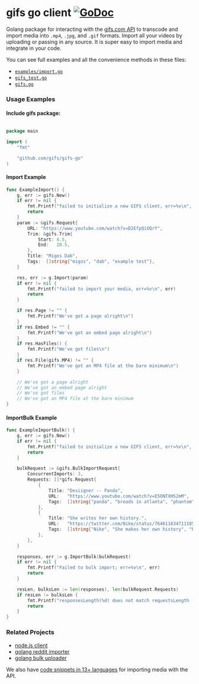 # gifs go client [![GoDoc](https://godoc.org/github.com/gifs/gifs-go?status.svg)](https://godoc.org/github.com/gifs/gifs-go)

Golang package for interacting with the [gifs.com API](https://github.com/gifs/api) to transcode and import media into `.mp4`, `.jpg`, and `.gif` formats. Import all your videos by uploading or passing in any source. It is super easy to import media and integrate in your code.

You can see full examples and all the convenience methods in these files:

- [`examples/import.go`](https://github.com/gifs/gifs_go/blob/master/examples/import.go)
- [`gifs_test.go`](https://github.com/gifs/gifs-go/blob/master/gifs_test.go)
- [`gifs.go`](https://github.com/gifs/gifs-go/blob/master/gifs.go)

### Usage Examples

#### Include gifs package:

```go

package main

import (
	"fmt"

	"github.com/gifs/gifs-go"
)
```

#### Import Example

[embedmd]:# (example_test.go go /func ExampleImport.*/ /\n}/)
```go
func ExampleImport() {
	g, err := gifs.New()
	if err != nil {
		fmt.Printf("failed to initialize a new GIFS client, err=%v\n", err)
		return
	}
	param := &gifs.Request{
		URL: "https://www.youtube.com/watch?v=D2EfpQiOQrY",
		Trim: &gifs.Trim{
			Start: 4.5,
			End:   20.5,
		},
		Title: "Migos Dab",
		Tags:  []string{"migos", "dab", "example test"},
	}

	res, err := g.Import(param)
	if err != nil {
		fmt.Printf("failed to import your media, err=%v\n", err)
		return
	}

	if res.Page != "" {
		fmt.Printf("We've got a page alright\n")
	}
	if res.Embed != "" {
		fmt.Printf("We've got an embed page alright\n")
	}
	if res.HasFiles() {
		fmt.Printf("We've got files\n")
	}
	if res.File(gifs.MP4) != "" {
		fmt.Printf("We've got an MP4 file at the bare minimum\n")
	}

	// We've got a page alright
	// We've got an embed page alright
	// We've got files
	// We've got an MP4 file at the bare minimum
}
```

#### ImportBulk Example

[embedmd]:# (example_test.go go /func ExampleImportBulk.*/ /\n}/)
```go
func ExampleImportBulk() {
	g, err := gifs.New()
	if err != nil {
		fmt.Printf("failed to initialize a new GIFS client, err=%v\n", err)
		return
	}

	bulkRequest := &gifs.BulkImportRequest{
		ConcurrentImports: 3,
		Requests: []*gifs.Request{
			{
				Title: "Desiigner -- Panda",
				URL:   "https://www.youtube.com/watch?v=E5ONTXHS2mM",
				Tags:  []string{"panda", "broads in atlanta", "phantom", "desiigner"},
			},
			{
				Title: "She writes her own history.",
				URL:   "https://twitter.com/Nike/status/764611634711105537",
				Tags:  []string{"Nike", "She makes her own history", "Running"},
			},
		},
	}

	responses, err := g.ImportBulk(bulkRequest)
	if err != nil {
		fmt.Printf("Failed to bulk import; err=%v\n", err)
		return
	}

	resLen, bulksLen := len(responses), len(bulkRequest.Requests)
	if resLen != bulksLen {
		fmt.Printf("responsesLength(%d) does not match requestsLength (%d)\n", resLen, bulksLen)
		return
	}
}
```

### Related Projects

- [node.js client](https://github.com/gifs/gifs-api-node)
- [golang reddit importer](https://github.com/gifs/api/tree/master/examples/reddit-importer)
- [golang bulk uploader](https://github.com/gifs/api/tree/master/examples/bulk-uploader)

We also have [code snippets in 13+ languages](https://github.com/gifs/api/blob/master/SNIPPETS.md) for importing media with the API.
